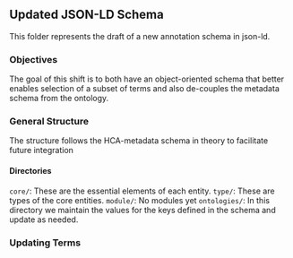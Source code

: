 ## Updated JSON-LD Schema
This folder represents the draft of a new annotation schema in json-ld. 

### Objectives
The goal of this shift is to both have an object-oriented schema that better enables selection of a subset of terms and also de-couples the metadata schema from the ontology.

### General Structure
The structure follows the HCA-metadata schema in theory to facilitate future integration

#### Directories
`core/`: These are the essential elements of each entity.
`type/`: These are types of the core entities.
`module/`: No modules yet
`ontologies/`: In this directory we maintain the values for the keys defined in the schema and update as needed.

### Updating Terms

